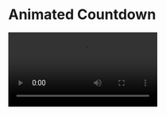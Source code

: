 # Animated Countdown

![Animated Countdown](https://github.com/web-dev-london/Animated-countdown/blob/master/video/Screen%20Recording%202024-03-22%20at%2016.27.44.mov)